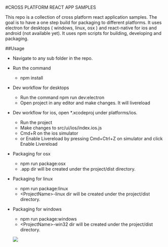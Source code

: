 #CROSS PLATFORM REACT APP SAMPLES

This repo is a collection of cross platform react application samples. The goal is to have a one step build for packaging to different platforms. It uses electron for desktops ( windows, linux, osx ) and react-native for ios and android (not available yet).  It uses npm scripts for building, developing and packaging. 


##Usage
* Navigate to any sub folder in the repo.
* Run the command
	* npm install
* Dev workflow for  desktops
	* Run the command  npm run dev:electron 
	* Open project in any editor and make changes. It will livereload
* Dev workflow for ios,  open *.xcodeproj under platforms/ios. 
	* Run the project
	* Make changes to src/ui/ios/index.ios.js
	* Cmd+R on the ios simulator
	* or Enable Livereload by pressing Cmd+Ctrl+Z on simulator and click Enable Livereload
* Packaging for osx
	* npm run package:osx
	* <ProjectName>.app dir will be created under the project/dist directory.
* Packaging for linux
    * npm run package:linux
    * \<ProjectName\>-linux dir will be created under the project/dist directory.
* Packaging for windows
    * npm run package:windows
    * \<ProjectName\>-win32 dir will be created under the project/dist directory.
    
    ![](https://github.com/agenthunt/cross_platform_react_app_samples/blob/master/docs/screencast.gif)
